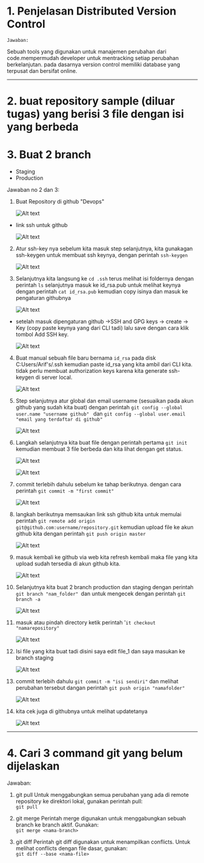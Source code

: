 # 1. Penjelasan Distributed Version Control
   
    Jawaban: 

Sebuah tools yang digunakan untuk manajemen perubahan dari code.mempermudah developer untuk mentracking setiap perubahan berkelanjutan. pada dasarnya version control memiliki database yang terpusat dan bersifat online.

---
# 2. buat repository sample (diluar tugas) yang berisi 3 file dengan isi yang berbeda
# 3. Buat 2 branch
- Staging
- Production

Jawaban no 2 dan 3:

1. Buat Repository di github "Devops"

   ![Alt text](img/1.png) 
   
 - link ssh untuk github

    ![Alt text](img/2.png)

2. Atur ssh-key nya sebelum kita masuk step selanjutnya, kita gunakagan ssh-keygen untuk membuat ssh keynya, dengan perintah 
  `ssh-keygen`

    ![Alt text](img/3.png)

3. Selanjutnya kita langsung ke `cd .ssh` terus melihat isi foldernya dengan perintah `ls` selanjutnya masuk ke id_rsa.pub untuk melihat keynya dengan perintah `cat id_rsa.pub` kemudian copy isinya dan masuk ke pengaturan githubnya

    ![Alt text](img/5.png)
- setelah masuk dipengaturan github ->SSH and GPG keys -> create -> Key (copy paste keynya yang dari CLI tadi) lalu save dengan cara klik tombol Add SSH key.

    ![Alt text](img/6.png)

4. Buat manual sebuah file baru bernama `id_rsa` pada disk C:Users/Arif's/.ssh kemudian paste id_rsa yang kita ambil dari CLI kita. tidak perlu membuat authorization keys karena kita generate ssh-keygen di server local.

    ![Alt text](img/4.png)

5. Step selanjutnya atur global dan email username (sesuaikan pada akun github yang sudah kita buat) dengan perintah `git config --global user.name "username github" ` dan  `git config --global user.email "email yang terdaftar di github" `

    ![Alt text](img/7.png)    

6. Langkah selanjutnya kita buat file dengan perintah pertama `git init` kemudian membuat 3 file berbeda dan kita lihat dengan get status.

    ![Alt text](img/9.png)

    ![Alt text](img/10.png)

7. commit terlebih dahulu sebelum ke tahap berikutnya. dengan cara perintah `git commit -m "first commit"`

   ![Alt text](img/11.png) 

8. langkah berikutnya memsaukan link ssh github kita untuk memulai perintah `git remote add origin git@github.com:username/repository.git` kemudian upload file ke akun github kita dengan perintah `git push origin master`

    ![Alt text](img/12.png)

9. masuk kembali ke github via web kita refresh kembali maka file yang kita upload sudah tersedia di akun github kita.

    ![Alt text](img/13.png)

10. Selanjutnya kita buat 2 branch production dan staging dengan perintah `git branch "nam_folder" `dan untuk mengecek dengan perintah `git branch -a`

    ![Alt text](img/14.png) 

11. masuk atau pindah directory ketik perintah '`it checkout "namarepository"`

    ![Alt text](img/19.png)

12. Isi file yang kita buat tadi disini saya edit file_1 dan saya masukan ke branch staging  

    ![Alt text](img/15.png)

13. commit terlebih dahulu `git commit -m "isi sendiri"` dan melihat perubahan tersebut dangan perintah `git push origin "namafolder"`

    ![Alt text](img/17.png)

14. kita cek juga di githubnya untuk melihat updatetanya

    ![Alt text](img/18.png)

---
# 4. Cari 3 command git yang belum dijelaskan

Jawaban: 
1. git pull
Untuk menggabungkan semua perubahan yang ada di remote repository ke direktori lokal, gunakan perintah pull:   
`git pull` 

2. git merge
Perintah merge digunakan untuk menggabungkan sebuah branch ke branch aktif. Gunakan:  
`git merge <nama-branch>`

3. git diff
Perintah git diff digunakan untuk menampilkan conflicts. Untuk melihat conflicts dengan file dasar, gunakan:  
`git diff --base <nama-file>`
